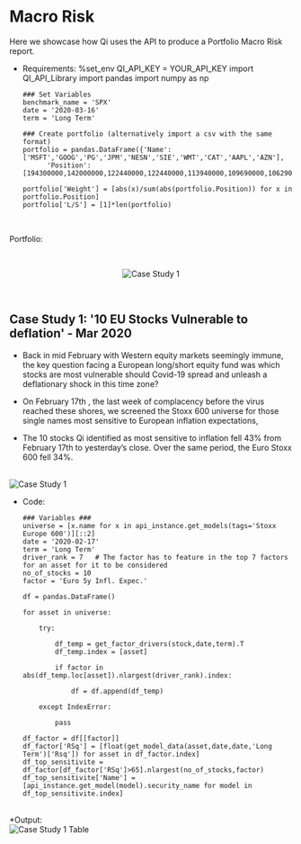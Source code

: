 # Macro Risk

Here we showcase how Qi uses the API to produce a Portfolio Macro Risk report.

* Requirements:
      %set_env QI_API_KEY = YOUR_API_KEY
      import QI_API_Library
      import pandas
      import numpy as np 
      
      ### Set Variables
      benchmark_name = 'SPX'
      date = '2020-03-16'
      term = 'Long Term'
      
      ### Create portfolio (alternatively import a csv with the same format)
      portfolio = pandas.DataFrame({'Name':['MSFT','GOOG','PG','JPM','NESN','SIE','WMT','CAT','AAPL','AZN'],
            'Position':[194300000,142000000,122440000,122440000,113940000,109690000,106290000,102040000,102040000,99060000]})
                  
      portfolio['Weight'] = [abs(x)/sum(abs(portfolio.Position)) for x in portfolio.Position]
      portfolio['L/S'] = [1]*len(portfolio)
      
<br>

Portfolio:

   <br>
   <p align="center">
   <img src="https://github.com/Quant-Insight/API_Starter_Kit/blob/master/img/portfolio table.png" alt="Case Study 1"/>
   </p>
   </br>


## Case Study 1: '10 EU Stocks Vulnerable to deflation' - Mar 2020

* Back in mid February with Western equity markets seemingly immune, the key question facing a European long/short equity fund was which stocks are most vulnerable should Covid-19 spread and unleash a deflationary shock in this time zone? 

* On February 17th , the last week of complacency before the virus reached these shores, we screened the Stoxx 600 universe for those single names most sensitive to European inflation expectations, 

* The 10 stocks Qi identified as most sensitive to inflation fell 43% from February 17th to yesterday’s close. Over the same period, the Euro Stoxx 600 fell 34%.

<br>
<img src="https://github.com/Quant-Insight/API_Starter_Kit/blob/master/img/EU stocks - infl (Mar 2020).png" alt="Case Study 1"/>
</br>

* Code:

      ### Variables ###
      universe = [x.name for x in api_instance.get_models(tags='Stoxx Europe 600')][::2]
      date = '2020-02-17'
      term = 'Long Term'
      driver_rank = 7   # The factor has to feature in the top 7 factors for an asset for it to be considered
      no_of_stocks = 10
      factor = 'Euro 5y Infl. Expec.'

      df = pandas.DataFrame()

      for asset in universe:

          try:

              df_temp = get_factor_drivers(stock,date,term).T
              df_temp.index = [asset]        

              if factor in abs(df_temp.loc[asset]).nlargest(driver_rank).index:

                  df = df.append(df_temp)

          except IndexError:

              pass

      df_factor = df[[factor]]
      df_factor['RSq'] = [float(get_model_data(asset,date,date,'Long Term')['Rsq']) for asset in df_factor.index]
      df_top_sensitivite = df_factor[df_factor['RSq']>65].nlargest(no_of_stocks,factor)
      df_top_sensitivite['Name'] = [api_instance.get_model(model).security_name for model in df_top_sensitivite.index]   
      
      
<br>
*Output:

  <br>
  <img src="https://github.com/Quant-Insight/API_Starter_Kit/blob/master/img/EU stocks table - infl (Mar 2020).png" alt="Case Study 1 Table"/>
  </br>
